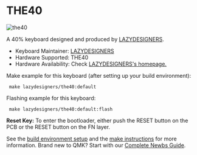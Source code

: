 # THE40

 ![the40](https://i.loli.net/2020/12/27/6u9UpyPJCWVEgwM.jpg)

 A 40% keyboard designed and produced by [LAZYDESIGNERS](http://lazydesigners.cn).

 * Keyboard Maintainer: [LAZYDESIGNERS](https://github.com/jackytrabbit)
 * Hardware Supported: THE40
 * Hardware Availability: Check [LAZYDESIGNERS's homepage.](http://lazydesigners.cn)

 Make example for this keyboard (after setting up your build environment):

     make lazydesigners/the40:default

 Flashing example for this keyboard:

     make lazydesigners/the40:default:flash

 **Reset Key:** To enter the bootloader, either push the RESET button on the PCB or the RESET button on the FN layer.

 See the [build environment setup](https://docs.qmk.fm/#/getting_started_build_tools) and the [make instructions](https://docs.qmk.fm/#/getting_started_make_guide) for more information. Brand new to QMK? Start with our [Complete Newbs Guide](https://docs.qmk.fm/#/newbs).